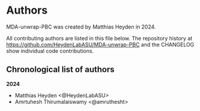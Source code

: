 # Authors

MDA-unwrap-PBC was created by Matthias Heyden in 2024.


All contributing authors are listed in this file below.
The repository history at https://github.com/HeydenLabASU/MDA-unwrap-PBC
and the CHANGELOG show individual code contributions.

## Chronological list of authors

<!--
The rules for this file:
  * Authors are sorted chronologically, earliest to latest
  * Please format it each entry as "Preferred name <GitHub username>"
  * Your preferred name is whatever you wish to go by --
    it does *not* have to be your legal name!
  * Please start a new section for each new year
  * Don't ever delete anything
-->

**2024**
- Matthias Heyden <@HeydenLabASU>
- Amrtuhesh Thirumalaiswamy <@amruthesht>
